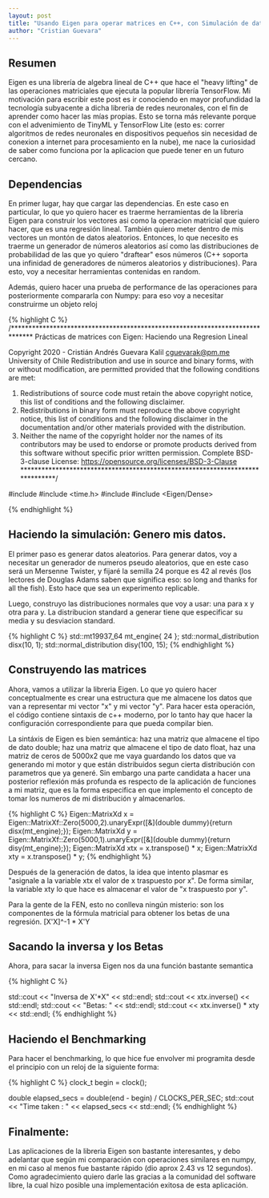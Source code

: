 ```yaml
---
layout: post
title: "Usando Eigen para operar matrices en C++, con Simulación de datos "
author: "Cristian Guevara"
---
```


## Resumen

Eigen es una librería de algebra lineal de C++ que hace el "heavy lifting" de las operaciones matriciales que ejecuta la popular librería TensorFlow. Mi motivación para escribir este post es ir conociendo en mayor profundidad la tecnología subyacente a dicha libreria de redes neuronales, con el fin de aprender como hacer las mías propias. Esto se torna más relevante porque con el advenimiento de TinyML y TensorFlow Lite (esto es: correr algoritmos de redes neuronales en dispositivos pequeños sin necesidad de conexion a internet para procesamiento en la nube), me nace la curiosidad de saber como funciona por la aplicacion que puede tener en un futuro cercano.

## Dependencias

En primer lugar, hay que cargar las dependencias. En este caso en particular, lo que yo quiero hacer es traerme herramientas de la libreria Eigen para construir los vectores asi como la operacion matricial que quiero hacer, que es una regresión lineal. También quiero meter dentro de mis vectores un montón de datos aleatorios. Entonces, lo que necesito es traerme un generador de números aleatorios así como las distribuciones de probabilidad de las que yo quiero "draftear" esos números (C++ soporta una infinidad de generadores de números aleatorios y distribuciones). Para esto, voy a necesitar herramientas contenidas en random.

Además, quiero hacer una prueba de performance de las operaciones para posteriormente compararla con Numpy: para eso voy a necesitar construirme un objeto reloj  

{% highlight C %}
/******************************************************************************
  Prácticas de matrices con Eigen: Haciendo una Regresion Lineal


  Copyright 2020 - Cristián Andrés Guevara Kalil <cguevarak@pm.me>
  University of Chile
  Redistribution and use in source and binary forms, with or without
  modification, are permitted provided that the following conditions
  are met:
  1. Redistributions of source code must retain the above copyright
  notice, this list of conditions and the following disclaimer.
  2. Redistributions in binary form must reproduce the above copyright
  notice, this list of conditions and the following disclaimer in the
  documentation and/or other materials provided with the distribution.
  3. Neither the name of the copyright holder nor the names of its
  contributors may be used to endorse or promote products derived from
  this software without specific prior written permission.
  Complete BSD-3-clause License: https://opensource.org/licenses/BSD-3-Clause
******************************************************************************/

#include <iostream>
#include <time.h>
#include <random>
#include <Eigen/Dense>

{% endhighlight %}

## Haciendo la simulación: Genero mis datos.

El primer paso es generar datos aleatorios. Para generar datos, voy a necesitar un generador de numeros pseudo aleatorios, que en este caso será un Mersenne Twister, y fijaré la semilla 24 porque es 42 al revés (los lectores de Douglas Adams saben que significa eso: so long and thanks for all the fish). Esto hace que sea un experimento replicable. 

Luego, construyo las distribuciones normales que voy a usar: una para x y otra para y. La distribucion standard a generar tiene que especificar su media y su desviacion standard.

{% highlight C %}
    std::mt19937_64 mt_engine{ 24 };
    std::normal_distribution<double> disx(10, 1);
    std::normal_distribution<double> disy(100, 15);
{% endhighlight %}

## Construyendo las matrices

Ahora, vamos a utilizar la libreria Eigen. Lo que yo quiero hacer conceptualmente es crear una estructura que me almacene los datos que van a representar mi vector "x" y mi vector "y". Para hacer esta operación, el código contiene sintaxis de c++ moderno, por lo tanto hay que hacer la configuración correspondiente para que pueda compilar bien.

La sintáxis de Eigen es bien semántica: haz una matriz que almacene el tipo de dato double; haz una matriz que almacene el tipo de dato float, haz una matriz de ceros de 5000x2 que me vaya guardando los datos que va generando mi motor y que están distribuidos segun cierta distribución con parametros que ya generé.  Sin embargo una parte candidata a hacer una posterior reflexión más profunda es respecto de la aplicación de funciones a mi matriz, que es la forma especifica en que implemento el concepto de tomar los numeros de mi distribución y almacenarlos.

{% highlight C %}
    Eigen::MatrixXd x = Eigen::MatrixXf::Zero(5000,2).unaryExpr([&](double dummy){return disx(mt_engine);});
    Eigen::MatrixXd y = Eigen::MatrixXf::Zero(5000,1).unaryExpr([&](double dummy){return disy(mt_engine);});
    Eigen::MatrixXd xtx = x.transpose() * x;
    Eigen::MatrixXd xty = x.transpose() * y;
{% endhighlight %}

Después de la generación de datos, la idea que intento plasmar es "asignale a la variable xtx el valor de x traspuesto por x".
De forma similar, la variable xty lo que hace es almacenar el valor de "x traspuesto por y". 

Para la gente de la FEN, esto no conlleva ningún misterio: son los componentes de la fórmula matricial para obtener los betas de una regresión. [X'X]^-1 * X'Y

## Sacando la inversa y los Betas

Ahora, para sacar la inversa Eigen nos da una función bastante semantica

{% highlight C %}

   std::cout << "Inversa de X'*X" << std::endl;
   std::cout << xtx.inverse() << std::endl;
   std::cout << "Betas: " << std::endl;
   std::cout << xtx.inverse() * xty << std::endl;
{% endhighlight %}

## Haciendo el Benchmarking

Para hacer el benchmarking, lo que hice fue envolver mi programita desde el principio con un reloj de la siguiente forma:

{% highlight C %}
  clock_t begin = clock();

  double elapsed_secs = double(end - begin) / CLOCKS_PER_SEC;
  std::cout << "Time taken : " << elapsed_secs << std::endl;
 {% endhighlight %}
 
 ## Finalmente: 
 
 Las aplicaciones de la libreria Eigen son bastante interesantes, y debo adelantar que según mi comparación con operaciones similares en numpy, en mi caso al menos fue bastante rápido (dio aprox 2.43 vs 12 segundos). Como agradecimiento quiero darle las gracias a la comunidad del software libre, la cual hizo posible una implementación exitosa de esta aplicación. 
 
